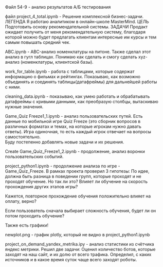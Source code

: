 Файл 54-9 - анализ результатов А/Б тестирования

файл project_4_total.ipynb - Решение комплексной бизнес-задачи.
ЛЕГЕНДА
Я работаю аналитиком в онлайн-школе MasterMind.
ЦЕЛЬ
Подготовить основу рекомендательной системы.
ЗАДАЧИ
Продакт ожидает получить от меня рекомендательную систему, благодаря которой можно будет предлагать клиентам интересные им курсы и тем самым повышать средний чек.


ABC.ipynb - ABC-анализ номенклатуры на питоне. Также сделал этот анализ в гугл таблицах. Понимаю как сделать и смогу сделать xyz-анализ (номенклатуры, клиентской базы).


work_for_table.ipynb - работа с таблицами, которые содержат информацию о фильмах и рейтингах. Показываю, как возможно объединять и соединять таблицы(датафреймы) для дальнейшей работы с ними.


cleaning_data.ipynb - показываю, как умею работать и обрабатывать датафреймы с кривыми данными, как преобразую столбцы, вытаскиваю нужные значения.


Game_Quiz Freeze1_1.ipynb - анализ пользовательских путей. Есть данные по мобильной игре Quiz Freeze (это сборник вопросов в различных форматах и темах, на которые игрокам нужно давать ответы). 
Игра одиночная, то есть каждый игрок отвечает на вопросы самостоятельно.                                                                                        
Буду постепенно добавлять новые задачи и их решения.

Create Game_Quiz_Freeze1_2.ipynb - продолжение, анализ воронки пользовательских событий.

project_python1.ipynb - продолжение анализа по игре - Game_Quiz_Freeze. В рамках проекта проверил 3 гипотезы: По идее, должна быть разница в поведении групп, которые проходят и не проходят обучение. Но так ли это? Влияет ли обучение на скорость прохождения других этапов игры?

Кажется, повторное прохождение обучения положительно влияет на оплату, верно?

Если пользователь сначала выбирает сложность обучения, будет ли он потом проходить обучение?

Также есть графики!

newplot.png - график plotly, который не видно в project_python1.ipynb

project_on_demand_yandex_metrika.ipy - анализ статистики из счётчика яндекс метрики. Решил две задачи:
Оценил количество ботов, которые заходят на наш сайт, и их долю от всего трафика.
Определил, с каких источников и в какое время суток чаще всего заходят роботы.

